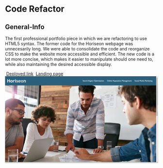 # Code Refactor

## General-Info

​The first professional portfolio piece in which we are refactoring to use HTML5 syntax. The former code for the Horiseon webpage was unnecesarily long. We were able to consolidate the code and reorganize CSS to make the website more accessible and efficient. The new code is a lot more concise, which makes it easier to manipulate should one need to, while also maintaining the desired accessible display. 

​
[Deployed link](https://vjavi0711.github.io/seo-code-refactor/)
​
[Landing page](https://github.com/vjavi0711/seo-code-refactor)
​
![Image](./assets/images/horiseon1.png)
​